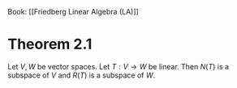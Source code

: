 Book: [[Friedberg Linear Algebra (LA)]]
# Theorem 2.1
Let $V,W$ be vector spaces.
Let $T:V\to W$ be linear.
Then $N(T)$ is a subspace of $V$ and $R(T)$ is a subspace of $W$.